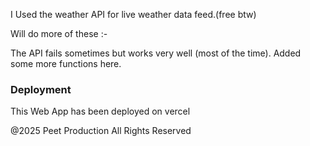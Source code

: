 I Used the weather API for live weather data feed.(free btw)

Will do more of these :-

The API fails sometimes but works very well (most of the time).
Added some more functions here. 

### Deployment 
This Web App has been deployed on vercel


@2025 Peet Production All Rights Reserved

